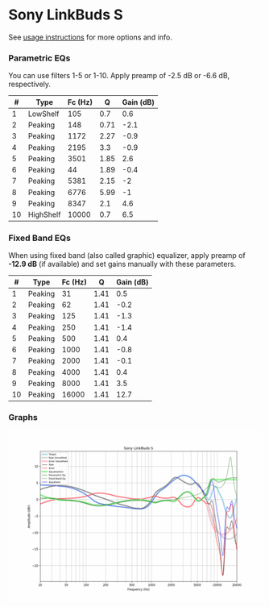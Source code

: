 # Sony LinkBuds S
See [usage instructions](https://github.com/jaakkopasanen/AutoEq#usage) for more options and info.

### Parametric EQs
You can use filters 1-5 or 1-10. Apply preamp of -2.5 dB or -6.6 dB, respectively.

|   # | Type      |   Fc (Hz) |    Q |   Gain (dB) |
|-----|-----------|-----------|------|-------------|
|   1 | LowShelf  |       105 | 0.7  |         0.6 |
|   2 | Peaking   |       148 | 0.71 |        -2.1 |
|   3 | Peaking   |      1172 | 2.27 |        -0.9 |
|   4 | Peaking   |      2195 | 3.3  |        -0.9 |
|   5 | Peaking   |      3501 | 1.85 |         2.6 |
|   6 | Peaking   |        44 | 1.89 |        -0.4 |
|   7 | Peaking   |      5381 | 2.15 |        -2   |
|   8 | Peaking   |      6776 | 5.99 |        -1   |
|   9 | Peaking   |      8347 | 2.1  |         4.6 |
|  10 | HighShelf |     10000 | 0.7  |         6.5 |

### Fixed Band EQs
When using fixed band (also called graphic) equalizer, apply preamp of **-12.9 dB** (if available) and set gains manually with these parameters.

|   # | Type    |   Fc (Hz) |    Q |   Gain (dB) |
|-----|---------|-----------|------|-------------|
|   1 | Peaking |        31 | 1.41 |         0.5 |
|   2 | Peaking |        62 | 1.41 |        -0.2 |
|   3 | Peaking |       125 | 1.41 |        -1.3 |
|   4 | Peaking |       250 | 1.41 |        -1.4 |
|   5 | Peaking |       500 | 1.41 |         0.4 |
|   6 | Peaking |      1000 | 1.41 |        -0.8 |
|   7 | Peaking |      2000 | 1.41 |        -0.1 |
|   8 | Peaking |      4000 | 1.41 |         0.4 |
|   9 | Peaking |      8000 | 1.41 |         3.5 |
|  10 | Peaking |     16000 | 1.41 |        12.7 |

### Graphs
![](./Sony%20LinkBuds%20S.png)
